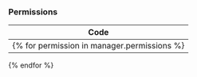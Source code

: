 ### Permissions

| Code                           |
|--------------------------------|
{% for permission in manager.permissions %}| {{ permission }} |
{% endfor %}